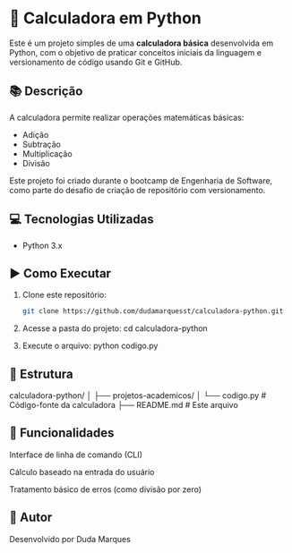 # 🧮 Calculadora em Python

Este é um projeto simples de uma **calculadora básica** desenvolvida em Python, com o objetivo de praticar conceitos iniciais da linguagem e versionamento de código usando Git e GitHub.

## 📚 Descrição

A calculadora permite realizar operações matemáticas básicas:
- Adição
- Subtração
- Multiplicação
- Divisão

Este projeto foi criado durante o bootcamp de Engenharia de Software, como parte do desafio de criação de repositório com versionamento.

## 💻 Tecnologias Utilizadas

- Python 3.x

## ▶️ Como Executar

1. Clone este repositório:
   ```bash
   git clone https://github.com/dudamarquesst/calculadora-python.git
   
2. Acesse a pasta do projeto:
   cd calculadora-python
   
3. Execute o arquivo:
   python codigo.py
   
## 📁 Estrutura

calculadora-python/
│
├── projetos-academicos/
│   └── codigo.py         # Código-fonte da calculadora
├── README.md             # Este arquivo

## 🔧 Funcionalidades
Interface de linha de comando (CLI)

Cálculo baseado na entrada do usuário

Tratamento básico de erros (como divisão por zero)

## 📢 Autor
Desenvolvido por Duda Marques
